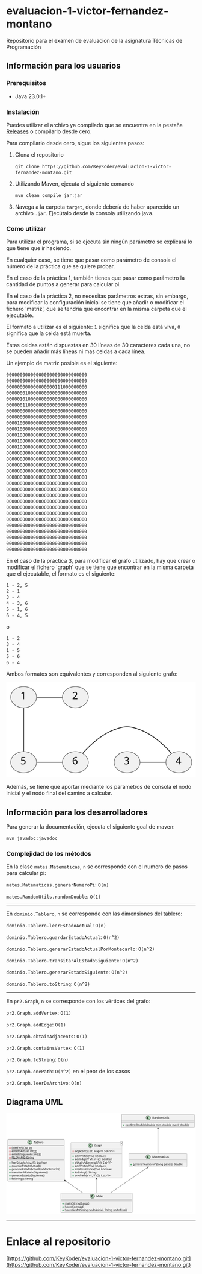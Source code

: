 # evaluacion-1-victor-fernandez-montano
Repositorio para el examen de evaluacion de la asignatura Técnicas de Programación

## Información para los usuarios

### Prerequisitos
* Java 23.0.1+

### Instalación

Puedes utilizar el archivo ya compilado que se encuentra en la pestaña [Releases](https://github.com/KeyKoder/evaluacion-1-victor-fernandez-montano/releases) o compilarlo desde cero.

Para compilarlo desde cero, sigue los siguientes pasos:

1. Clona el repositorio

    ```
    git clone https://github.com/KeyKoder/evaluacion-1-victor-fernandez-montano.git
    ```

2. Utilizando Maven, ejecuta el siguiente comando

    ```
    mvn clean compile jar:jar
    ```

3. Navega a la carpeta `target`, donde debería de haber aparecido un archivo `.jar`. Ejecútalo desde la consola utilizando java.

### Como utilizar

Para utilizar el programa, si se ejecuta sin ningún parámetro se explicará lo que tiene que ir haciendo.

En cualquier caso, se tiene que pasar como parámetro de consola el número de la práctica que se quiere probar.

En el caso de la práctica 1, también tienes que pasar como parámetro la cantidad de puntos a generar para calcular pi.

En el caso de la práctica 2, no necesitas parámetros extras, sin embargo, para modificar la configuración inicial se tiene que añadir o modificar el fichero 'matriz', que se tendría que encontrar
en la misma carpeta que el ejecutable.

El formato a utilizar es el siguiente: `1` significa que la celda está viva, `0` significa que la celda está muerta.

Estas celdas están dispuestas en 30 líneas de 30 caracteres cada una, no se pueden añadir más líneas ni mas celdas a cada línea.

Un ejemplo de matriz posible es el siguiente:
```
000000000000000000000000000000
000000000000000000000000000000
000000000000000000111000000000
000000010000000000000000000000
000001010000000000000000000000
000000110000000000000000000000
000000000000000000000000000000
000000000000000000000000000000
000010000000000000000000000000
000010000000000000000000000000
000010000000000000000000000000
000010000000000000000000000000
000010000000000000000000000000
000000000000000000000000000000
000000000000000000000000000000
000000000000000000000000000000
000000000000000000000000000000
000000000000000000000000000000
000000000000000000000000000000
000000000000000000000000000000
000000000000000000000000000000
000000000000000000000000000000
000000000000000000000000000000
000000000000000000000000000000
000000000000000000000000000000
000000000000000000000000000000
000000000000000000000000000000
000000000000000000000000000000
000000000000000000000000000000
000000000000000000000000000000
```


En el caso de la práctica 3, para modificar el grafo utilizado, hay que crear o modificar el fichero 'graph' que se tiene que encontrar en la misma carpeta que el ejecutable, el formato es el siguiente:
```
1 - 2, 5
2 - 1
3 - 4
4 - 3, 6
5 - 1, 6
6 - 4, 5
```

o

```
1 - 2
3 - 4
1 - 5
5 - 6
6 - 4
```

Ambos formatos son equivalentes y corresponden al siguiente grafo:

![](assets/graph.svg)

Además, se tiene que aportar mediante los parámetros de consola el nodo inicial y el nodo final del camino a calcular.

## Información para los desarrolladores
Para generar la documentación, ejecuta el siguiente goal de maven:

```
mvn javadoc:javadoc
```

### Complejidad de los métodos
En la clase `mates.Matematicas`, `n` se corresponde con el numero de pasos para calcular pi:

`mates.Matematicas.generarNumeroPi`: `O(n)`

`mates.RandomUtils.randomDouble`: `O(1)`

---

En `dominio.Tablero`, `n` se corresponde con las dimensiones del tablero:

`dominio.Tablero.leerEstadoActual`: `O(n)`

`dominio.Tablero.guardarEstadoActual`: `O(n^2)`

`dominio.Tablero.generarEstadoActualPorMontecarlo`: `O(n^2)`

`dominio.Tablero.transitarAlEstadoSiguiente`: `O(n^2)`

`dominio.Tablero.generarEstadoSiguiente`: `O(n^2)`

`dominio.Tablero.toString`: `O(n^2)`

---

En `pr2.Graph`, `n` se corresponde con los vértices del grafo:

`pr2.Graph.addVertex`: `O(1)`

`pr2.Graph.addEdge`: `O(1)`

`pr2.Graph.obtainAdjacents`: `O(1)`

`pr2.Graph.containsVertex`: `O(1)`

`pr2.Graph.toString`: `O(n)`

`pr2.Graph.onePath`: `O(n^2)` en el peor de los casos

`pr2.Graph.leerDeArchivo`: `O(n)`

## Diagrama UML
![](assets/classDiagram.svg)

---

# Enlace al repositorio
[https://github.com/KeyKoder/evaluacion-1-victor-fernandez-montano.git](https://github.com/KeyKoder/evaluacion-1-victor-fernandez-montano.git)
